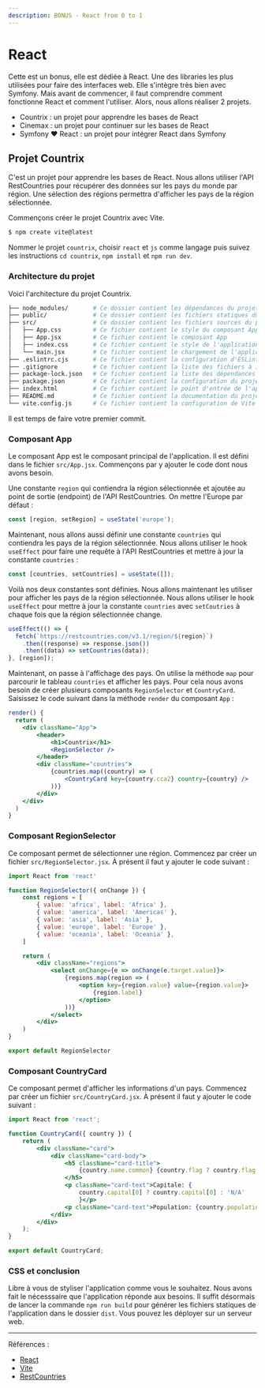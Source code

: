 ```yaml
---
description: BONUS - React from 0 to 1
---
```


# React

Cette est un bonus, elle est dédiée à React. Une des libraries les plus utilisées pour faire des interfaces web. Elle s'intègre très bien avec Symfony. Mais avant de commencer, il faut comprendre comment fonctionne React et comment l'utiliser. Alors, nous allons réaliser 2 projets.

- Countrix : un projet pour apprendre les bases de React
- Cinemax : un projet pour continuer sur les bases de React
- Symfony ❤ React : un projet pour intégrer React dans Symfony

## Projet Countrix

C'est un projet pour apprendre les bases de React. Nous allons utiliser l'API RestCountries pour récupérer des données sur les pays du monde par région. Une sélection des régions permettra d'afficher les pays de la région sélectionnée.

Commençons créer le projet Countrix avec Vite.

```bash
$ npm create vite@latest
```

Nommer le projet `countrix`, choisir `react` et `js` comme langage puis suivez les instructions `cd countrix`, `npm install` et `npm run dev`.

### Architecture du projet

Voici l'architecture du projet Countrix.

```bash
├── node_modules/       # Ce dossier contient les dépendances du projet
├── public/             # Ce dossier contient les fichiers statiques du projet
├── src/                # Ce dossier contient les fichiers sources du projet
│   ├── App.css         # Ce fichier contient le style du composant App
│   ├── App.jsx         # Ce fichier contient le composant App
│   ├── index.css       # Ce fichier contient le style de l'application
│   └── main.jsx        # Ce fichier contient le chargement de l'application
├── .eslintrc.cjs       # Ce fichier contient la configuration d'ESLint
├── .gitignore          # Ce fichier contient la liste des fichiers à ignorer par Git
├── package-lock.json   # Ce fichier contient la liste des dépendances du projet
├── package.json        # Ce fichier contient la configuration du projet utilisée par npm
├── index.html          # Ce fichier contient le point d'entrée de l'application
├── README.md           # Ce fichier contient la documentation du projet
└── vite.config.js      # Ce fichier contient la configuration de Vite
```

Il est temps de faire votre premier commit.

### Composant App

Le composant App est le composant principal de l'application. Il est défini dans le fichier `src/App.jsx`. Commençons par y ajouter le code dont nous avons besoin.

Une constante `region` qui contiendra la région sélectionnée et ajoutée au point de sortie (endpoint) de l'API RestCountries. On mettre l'Europe par défaut :

```jsx
const [region, setRegion] = useState('europe');
```

Maintenant, nous allons aussi définir une constante `countries` qui contiendra les pays de la région sélectionnée. Nous allons utiliser le hook `useEffect` pour faire une requête à l'API RestCountries et mettre à jour la constante `countries` :

```jsx
const [countries, setCountries] = useState([]);
```

Voilà nos deux constantes sont définies. Nous allons maintenant les utiliser pour afficher les pays de la région sélectionnée. Nous allons utiliser le hook `useEffect` pour mettre à jour la constante `countries` avec `setCoutries` à chaque fois que la région sélectionnée change.

```jsx
useEffect(() => {
  fetch(`https://restcountries.com/v3.1/region/${region}`)
    .then((response) => response.json())
    .then((data) => setCountries(data));
}, [region]);
```

Maintenant, on passe à l'affichage des pays. On utilise la méthode `map` pour parcourir le tableau `countries` et afficher les pays. Pour cela nous avons besoin de créer plusieurs composants `RegionSelector` et `CountryCard`. Saisissez le code suivant dans la méthode `render` du composant `App` :

```jsx
render() {
  return (
    <div className="App">
        <header>
            <h1>Countrix</h1>
            <RegionSelector />
        </header>
        <div className="countries">
            {countries.map((country) => (
                <CountryCard key={country.cca2} country={country} />
            ))}
        </div>
    </div>
  )
}
```

### Composant RegionSelector

Ce composant permet de sélectionner une région. Commencez par créer un fichier `src/RegionSelector.jsx`. À présent il faut y ajouter le code suivant :

```jsx
import React from 'react'

function RegionSelector({ onChange }) {
    const regions = [
        { value: 'africa', label: 'Africa' },
        { value: 'america', label: 'Americas' },
        { value: 'asia', label: 'Asia' },
        { value: 'europe', label: 'Europe' },
        { value: 'oceania', label: 'Oceania' },
    ]

    return (
        <div className="regions">
            <select onChange={e => onChange(e.target.value)}>
                {regions.map(region => (
                    <option key={region.value} value={region.value}>
                        {region.label}
                    </option>
                ))}
            </select>
        </div>
    )
}

export default RegionSelector
```

### Composant CountryCard

Ce composant permet d'afficher les informations d'un pays. Commencez par créer un fichier `src/CountryCard.jsx`. À présent il faut y ajouter le code suivant :

```jsx
import React from 'react';

function CountryCard({ country }) {
    return (
        <div className="card">
            <div className="card-body">
                <h5 className="card-title">
                    {country.name.common} {country.flag ? country.flag : ''}
                </h5>
                <p className="card-text">Capitale: {
                    country.capital[0] ? country.capital[0] : 'N/A'
                    }</p>
                <p className="card-text">Population: {country.population.toLocaleString('fr-FR')}</p>
            </div>
        </div>
    );
}

export default CountryCard;
```

### CSS et conclusion

Libre à vous de styliser l'application comme vous le souhaitez. Nous avons fait le nécesssaire que l'application réponde aux besoins. Il suffit désormais de lancer la commande `npm run build` pour générer les fichiers statiques de l'application dans le dossier `dist`. Vous pouvez les déployer sur un serveur web.

---

Références :

- [React](https://react.dev/)
- [Vite](https://vitejs.dev/)
- [RestCountries](https://restcountries.com/)

